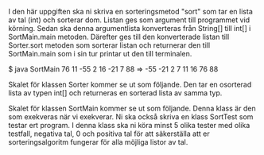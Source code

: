 I den här uppgiften ska ni skriva en sorteringsmetod "sort" som tar en lista av tal (int) och sorterar dom. Listan
ges som argument till programmet vid körning. Sedan ska denna argumentlista konverteras från String[] till int[] i
SortMain.main metoden. Därefter ges till den konverterade listan till Sorter.sort metoden som sorterar listan och
returnerar den till SortMain.main som i sin tur printar ut den till terminalen.

$ java SortMain 76 11 -55 2 16 -21 7 88
=> -55 -21 2 7 11 16 76 88

Skalet för klassen Sorter kommer se ut som följande. Den tar en osorterad lista av typen int[] och returneras en
sorterad lista av samma typ.



Skalet för klassen SortMain kommer se ut som följande. Denna klass är den som exekveras när vi exekverar.
Ni ska också skriva en klass SortTest som testar ert program. I denna klass ska ni köra minst 5 olika tester med
olika testfall, negativa tal, 0 och positiva tal för att säkerställa att er sorteringsalgoritm fungerar för alla möjliga
listor av tal.
